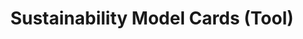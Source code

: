 ---
layout: page
title: Sustainability Model Cards (Tool)
permalink: /SustainabilityModelCards-Parser
redirect: https://github.com/gwendal-jouneaux/SustainabilityModelCards
---